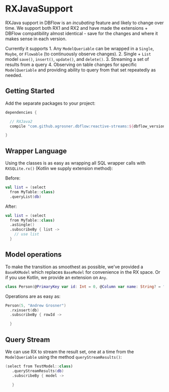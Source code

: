 # RXJavaSupport

RXJava support in DBFlow is an _incubating_ feature and likely to change over time. We support both RX1 and RX2 and have made the extensions + DBFlow compatibility almost identical - save for the changes and where it makes sense in each version.

Currently it supports 1. Any `ModelQueriable` can be wrapped in a `Single`, `Maybe`, or `Flowable` \(to continuously observe changes\). 2. Single + `List` model `save()`, `insert()`, `update()`, and `delete()`. 3. Streaming a set of results from a query 4. Observing on table changes for specific `ModelQueriable` and providing ability to query from that set repeatedly as needed.

## Getting Started

Add the separate packages to your project:

```groovy
dependencies {

  // RXJava2
  compile "com.github.agrosner.dbflow:reactive-streams:${dbflow_version}"

}
```

## Wrapper Language

Using the classes is as easy as wrapping all SQL wrapper calls with `RXSQLite.rx()` \(Kotlin we supply extension method\):

Before:

```kotlin
val list = (select 
  from MyTable::class)
  .queryList(db)
```

After:

```kotlin
val list = (select 
  from MyTable::class)
  .asSingle()
  .subscribeBy { list ->  
    // use list
  }
```

## Model operations

To make the transition as smoothest as possible, we've provided a `BaseRXModel` which replaces `BaseModel` for convenience in the RX space. Or if you use Kotlin, we provide an extension on `Any`.

```kotlin
class Person(@PrimaryKey var id: Int = 0, @Column var name: String? = "") : BaseRXModel
```

Operations are as easy as:

```kotlin
Person(5, "Andrew Grosner")
  .rxinsert(db)
  .subscribeBy { rowId -> 

  }
```

## Query Stream

We can use RX to stream the result set, one at a time from the `ModelQueriable` using the method `queryStreamResults()`:

```kotlin
(select from TestModel::class)
   .queryStreamResults(db)
   .subscribeBy { model -> 

   }
```

